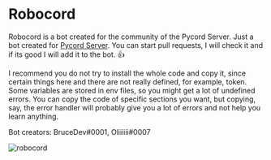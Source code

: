 # Robocord
Robocord is a bot created for the community of the Pycord Server.
Just a bot created for <a href=https://discord.gg/pycord>Pycord Server</a>. You can start pull requests, I will check it and if its good I will add it to the bot. 👍

I recommend you do not try to install the whole code and copy it, since certain things here and there are not really defined, for example, token. Some variables are stored in env files, so you might get a lot of undefined errors. You can copy the code of specific sections you want, but copying, say, the error handler will probably give you a lot of errors and not help you learn anything.

Bot creators: BruceDev#0001, Oliiiiii#0007

![robocord](https://user-images.githubusercontent.com/86602706/132475732-a2e0cb82-ff20-4c2e-ad38-50f33a5c8ac9.png)
